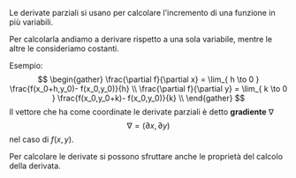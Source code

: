 Le derivate parziali si usano per calcolare l'incremento di una funzione in più variabili.

Per calcolarla andiamo a derivare rispetto a una sola variabile, mentre le altre le consideriamo costanti.

Esempio:
$$
\begin{gather}
\frac{\partial f}{\partial x} = \lim_{ h \to 0 } \frac{f(x_0+h,y_0)- f(x_0,y_0)}{h} \\
\frac{\partial f}{\partial y} = \lim_{ k \to 0 } \frac{f(x_0,y_0+k)- f(x_0,y_0)}{k} \\
\end{gather}
$$
Il vettore che ha come coordinate le derivate parziali è detto **gradiente** $\nabla$ 
$$
\nabla = (\partial x , \partial y)
$$
nel caso di $f(x,y)$.

Per calcolare le derivate si possono sfruttare anche le proprietà del calcolo della derivata.
